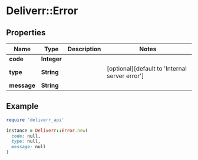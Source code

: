 # Deliverr::Error

## Properties

| Name | Type | Description | Notes |
| ---- | ---- | ----------- | ----- |
| **code** | **Integer** |  |  |
| **type** | **String** |  | [optional][default to &#39;Internal server error&#39;] |
| **message** | **String** |  |  |

## Example

```ruby
require 'deliverr_api'

instance = Deliverr::Error.new(
  code: null,
  type: null,
  message: null
)
```

